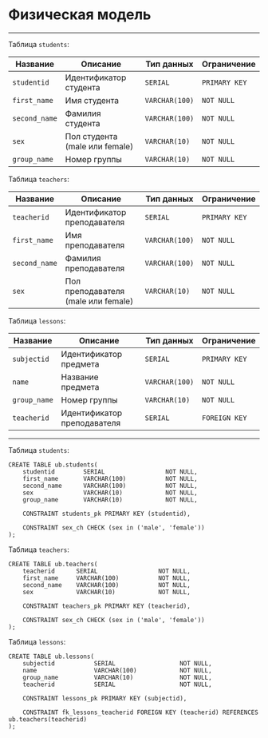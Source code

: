 # Физическая модель

---

Таблица `students`:

| Название      | Описание                       | Тип данных     | Ограничение   |
|---------------|--------------------------------|----------------|---------------|
| `studentid`   | Идентификатор студента         | `SERIAL`       | `PRIMARY KEY` |
| `first_name`  | Имя студента                   | `VARCHAR(100)` | `NOT NULL`    |
| `second_name` | Фамилия студента               | `VARCHAR(100)` | `NOT NULL`    |
| `sex`         | Пол студента (male или female) | `VARCHAR(10)`  | `NOT NULL`    |
| `group_name`  | Номер группы                   | `VARCHAR(10)`  | `NOT NULL`    |

Таблица `teachers`:

| Название       | Описание                             | Тип данных     | Ограничение   |
|----------------|--------------------------------------|----------------|---------------|
| `teacherid`    | Идентификатор преподавателя          | `SERIAL`       | `PRIMARY KEY` |
| `first_name`   | Имя преподавателя                    | `VARCHAR(100)` | `NOT NULL`    |
| `second_name`  | Фамилия преподавателя                | `VARCHAR(100)` | `NOT NULL`    |
| `sex`          | Пол преподавателя (male или female)  | `VARCHAR(10)`  | `NOT NULL`    |

Таблица `lessons`:

| Название      | Описание                    | Тип данных     | Ограничение   |
|---------------|-----------------------------|----------------|---------------|
| `subjectid`   | Идентификатор предмета      | `SERIAL`       | `PRIMARY KEY` |
| `name`        | Название предмета           | `VARCHAR(100)` | `NOT NULL`    |
| `group_name`  | Номер группы                | `VARCHAR(10)`  | `NOT NULL`    |
| `teacherid`   | Идентификатор преподавателя | `SERIAL`       | `FOREIGN KEY` |

---
Таблица `students`:
```postgresql
CREATE TABLE ub.students(
    studentid        SERIAL                 NOT NULL,
    first_name       VARCHAR(100)           NOT NULL,
    second_name      VARCHAR(100)           NOT NULL,
    sex              VARCHAR(10)            NOT NULL,
    group_name       VARCHAR(10)            NOT NULL,

    CONSTRAINT students_pk PRIMARY KEY (studentid),
                     
    CONSTRAINT sex_ch CHECK (sex in ('male', 'female'))
);
```
Таблица `teachers`:
```postgresql
CREATE TABLE ub.teachers(
    teacherid      SERIAL                 NOT NULL,
    first_name     VARCHAR(100)           NOT NULL,
    second_name    VARCHAR(100)           NOT NULL,
    sex            VARCHAR(10)            NOT NULL,

    CONSTRAINT teachers_pk PRIMARY KEY (teacherid),

    CONSTRAINT sex_ch CHECK (sex in ('male', 'female'))
);
```
Таблица `lessons`:
```postgresql
CREATE TABLE ub.lessons(
    subjectid           SERIAL                  NOT NULL,
    name                VARCHAR(100)            NOT NULL, 
    group_name          VARCHAR(10)             NOT NULL,
    teacherid           SERIAL                  NOT NULL,
                        
    CONSTRAINT lessons_pk PRIMARY KEY (subjectid),
    
    CONSTRAINT fk_lessons_teacherid FOREIGN KEY (teacherid) REFERENCES ub.teachers(teacherid)
);
```
